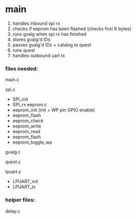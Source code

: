 # main
1. handles inbound spi rx
2. checks if eeprom has been flashed (checks first 8 bytes)
3. runs gvalg when spi rx has finished
4. stores gvalg'd IDs
5. passes gvalg'd IDs + catalog to quest
6. runs quest
7. handles outbound uart tx


### files needed:

main.c

spi.c
 - SPI_init
 - SPI_rx
eeprom.c
 - eeprom_init (init + WP pin GPIO enable)
 - eeprom_flash
 - eeprom_check
 - eeprom_write
 - eeprom_read
 - eeprom_flash
 - eeprom_toggle_wp

gvalg.c

quest.c

lpuart.c
 - LPUART_init
 - LPUART_tx


### helper files:

delay.c